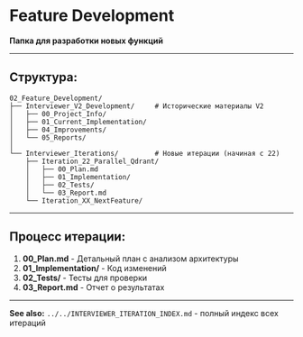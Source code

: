 # Feature Development

**Папка для разработки новых функций**

---

## Структура:

```
02_Feature_Development/
├── Interviewer_V2_Development/     # Исторические материалы V2
│   ├── 00_Project_Info/
│   ├── 01_Current_Implementation/
│   ├── 04_Improvements/
│   └── 05_Reports/
│
└── Interviewer_Iterations/         # Новые итерации (начиная с 22)
    ├── Iteration_22_Parallel_Qdrant/
    │   ├── 00_Plan.md
    │   ├── 01_Implementation/
    │   ├── 02_Tests/
    │   └── 03_Report.md
    └── Iteration_XX_NextFeature/
```

---

## Процесс итерации:

1. **00_Plan.md** - Детальный план с анализом архитектуры
2. **01_Implementation/** - Код изменений
3. **02_Tests/** - Тесты для проверки
4. **03_Report.md** - Отчет о результатах

---

**See also:** `../../INTERVIEWER_ITERATION_INDEX.md` - полный индекс всех итераций
